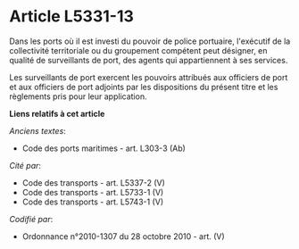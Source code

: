 # Article L5331-13

Dans les ports où il est investi du pouvoir de police portuaire, l'exécutif de la collectivité territoriale ou du groupement
compétent peut désigner, en qualité de surveillants de port, des agents qui appartiennent à ses services.

Les surveillants de port exercent les pouvoirs attribués aux officiers de port et aux officiers de port adjoints par les
dispositions du présent titre et les règlements pris pour leur application.

**Liens relatifs à cet article**

_Anciens textes_:

  - Code des ports maritimes - art. L303-3 (Ab)

_Cité par_:

  - Code des transports - art. L5337-2 (V)
  - Code des transports - art. L5733-1 (V)
  - Code des transports - art. L5743-1 (V)

_Codifié par_:

  - Ordonnance n°2010-1307 du 28 octobre 2010 - art. (V)
